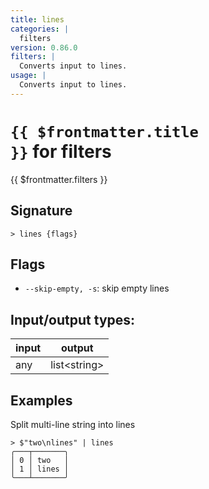 ```yaml
---
title: lines
categories: |
  filters
version: 0.86.0
filters: |
  Converts input to lines.
usage: |
  Converts input to lines.
---
```

<!-- This file is automatically generated. Please edit the command in https://github.com/nushell/nushell instead. -->

# <code>{{ $frontmatter.title }}</code> for filters

<div class='command-title'>{{ $frontmatter.filters }}</div>

## Signature

```> lines {flags} ```

## Flags

 -  `--skip-empty, -s`: skip empty lines


## Input/output types:

| input | output       |
| ----- | ------------ |
| any   | list\<string\> |

## Examples

Split multi-line string into lines
```nu
> $"two\nlines" | lines
╭───┬───────╮
│ 0 │ two   │
│ 1 │ lines │
╰───┴───────╯

```

